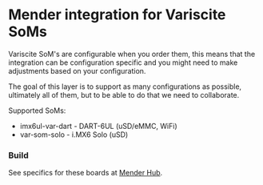 # Mender integration for Variscite SoMs

Variscite SoM's are configurable when you order them, this means that the
integration can be configuration specific and you might need to make
adjustments based on your configuration.

The goal of this layer is to support as many configurations as possible,
ultimately all of them, but to be able to do that we need to collaborate.

Supported SoMs:

- imx6ul-var-dart - DART-6UL (uSD/eMMC, WiFi)
- var-som-solo - i.MX6 Solo (uSD)

### Build

See specifics for these boards at [Mender Hub](https://hub.mender.io/).
